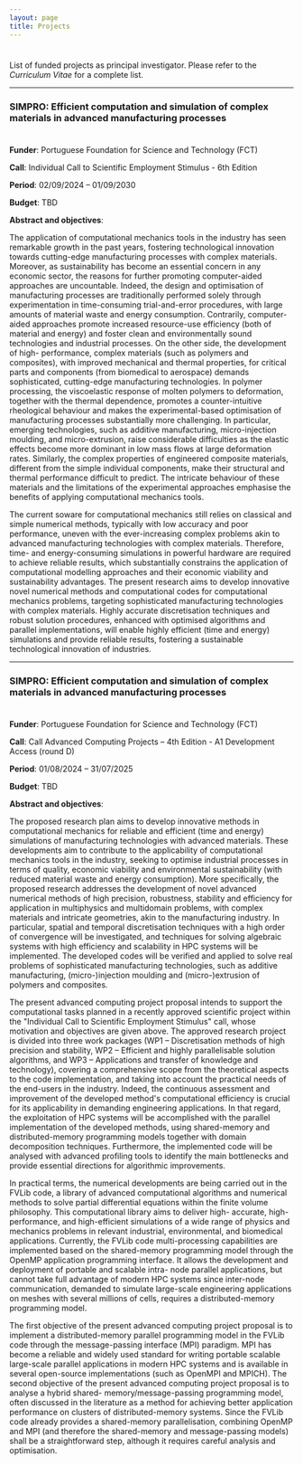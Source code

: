 ```yaml
---
layout: page
title: Projects
---
```


<p style="margin-bottom:1cm;"></p>

<div class="message">
  List of funded projects as principal investigator. Please refer to the <i>Curriculum Vitae</i> for a complete list.
</div>

---

### SIMPRO: Efficient computation and simulation of complex materials in advanced manufacturing processes

<p style="margin-bottom:1cm;"></p>

**Funder**: Portuguese Foundation for Science and Technology (FCT)

**Call**: Individual Call to Scientific Employment Stimulus - 6th Edition

**Period**: 02/09/2024 – 01/09/2030

**Budget**: TBD

**Abstract and objectives**:

The application of computational mechanics tools in the industry has seen remarkable growth in the past years, fostering technological innovation towards cutting-edge manufacturing processes with complex materials. Moreover, as sustainability has become an essential concern in any economic sector, the reasons for further promoting computer-aided approaches are uncountable. Indeed, the design and optimisation of manufacturing processes are traditionally performed solely through experimentation in time-consuming trial-and-error procedures, with large amounts of material waste and energy consumption. Contrarily, computer-aided approaches promote increased resource-use efficiency (both of material and energy) and foster clean and environmentally sound technologies and industrial processes. On the other side, the development of high- performance, complex materials (such as polymers and composites), with improved mechanical and thermal properties, for critical parts and components (from biomedical to aerospace) demands sophisticated, cutting-edge manufacturing technologies. In polymer processing, the viscoelastic response of molten polymers to deformation, together with the thermal dependence, promotes a counter-intuitive rheological behaviour and makes the experimental-based optimisation of manufacturing processes substantially more challenging. In particular, emerging technologies, such as additive manufacturing, micro-injection moulding, and micro-extrusion, raise considerable difficulties as the elastic effects become more dominant in low mass flows at large deformation rates. Similarly, the complex properties of engineered composite materials, different from the simple individual components, make their structural and thermal performance difficult to predict. The intricate behaviour of these materials and the limitations of the experimental approaches emphasise the benefits of applying computational mechanics tools.

The current so ware for computational mechanics still relies on classical and simple numerical methods, typically with low accuracy and poor performance, uneven with the ever-increasing complex problems akin to advanced manufacturing technologies with complex materials. Therefore, time- and energy-consuming simulations in powerful hardware are required to achieve reliable results, which substantially constrains the application of computational modelling approaches and their economic viability and sustainability advantages. The present research aims to develop innovative novel numerical methods and computational codes for computational mechanics problems, targeting sophisticated manufacturing technologies with complex materials. Highly accurate discretisation techniques and robust solution procedures, enhanced with optimised algorithms and parallel implementations, will enable highly efficient (time and energy) simulations and provide reliable results, fostering a sustainable technological innovation of industries.

---

### SIMPRO: Efficient computation and simulation of complex materials in advanced manufacturing processes

<p style="margin-bottom:1cm;"></p>

**Funder**: Portuguese Foundation for Science and Technology (FCT)

**Call**: Call Advanced Computing Projects – 4th Edition - A1 Development Access (round D)

**Period**: 01/08/2024 – 31/07/2025

**Budget**: TBD

**Abstract and objectives**:

The proposed research plan aims to develop innovative methods in computational mechanics for reliable and efficient (time and energy) simulations of manufacturing technologies with advanced materials. These developments aim to contribute to the applicability of computational mechanics tools in the industry, seeking to optimise industrial processes in terms of quality, economic viability and environmental sustainability (with reduced material waste and energy consumption). More specifically, the proposed research addresses the development of novel advanced numerical methods of high precision, robustness, stability and efficiency for application in multiphysics and multidomain problems, with complex materials and intricate geometries, akin to the manufacturing industry. In particular, spatial and temporal discretisation techniques with a high order of convergence will be investigated, and techniques for solving algebraic systems with high efficiency and scalability in HPC systems will be implemented. The developed codes will be verified and applied to solve real problems of sophisticated manufacturing technologies, such as additive manufacturing, (micro-)injection moulding and (micro-)extrusion of polymers and composites.

The present advanced computing project proposal intends to support the computational tasks planned in a recently approved scientific project within the "Individual Call to Scientific Employment Stimulus" call, whose motivation and objectives are given above. The approved research project is divided into three work packages (WP1 – Discretisation methods of high precision and stability, WP2 – Efficient and highly parallelisable solution algorithms, and WP3 – Applications and transfer of knowledge and technology), covering a comprehensive scope from the theoretical aspects to the code implementation, and taking into account the practical needs of the end-users in the industry. Indeed, the continuous assessment and improvement of the developed method's computational efficiency is crucial for its applicability in demanding engineering applications. In that regard, the exploitation of HPC systems will be accomplished with the parallel implementation of the developed methods, using shared-memory and distributed-memory programming models together with domain decomposition techniques. Furthermore, the implemented code will be analysed with advanced profiling tools to identify the main bottlenecks and provide essential directions for algorithmic improvements.

In practical terms, the numerical developments are being carried out in the FVLib code, a library of advanced computational algorithms and numerical methods to solve partial differential equations within the finite volume philosophy. This computational library aims to deliver high- accurate, high-performance, and high-efficient simulations of a wide range of physics and mechanics problems in relevant industrial, environmental, and biomedical applications. Currently, the FVLib code multi-processing capabilities are implemented based on the shared-memory programming model through the OpenMP application programming interface. It allows the development and deployment of portable and scalable intra- node parallel applications, but cannot take full advantage of modern HPC systems since inter-node communication, demanded to simulate large-scale engineering applications on meshes with several millions of cells, requires a distributed-memory programming model.

The first objective of the present advanced computing project proposal is to implement a distributed-memory parallel programming model in the FVLib code through the message-passing interface (MPI) paradigm. MPI has become a reliable and widely used standard for writing portable scalable large-scale parallel applications in modern HPC systems and is available in several open-source implementations (such as OpenMPI and MPICH). The second objective of the present advanced computing project proposal is to analyse a hybrid shared- memory/message-passing programming model, often discussed in the literature as a method for achieving better application performance on clusters of distributed-memory systems. Since the FVLib code already provides a shared-memory parallelisation, combining OpenMP and MPI (and therefore the shared-memory and message-passing models) shall be a straightforward step, although it requires careful analysis and optimisation.
